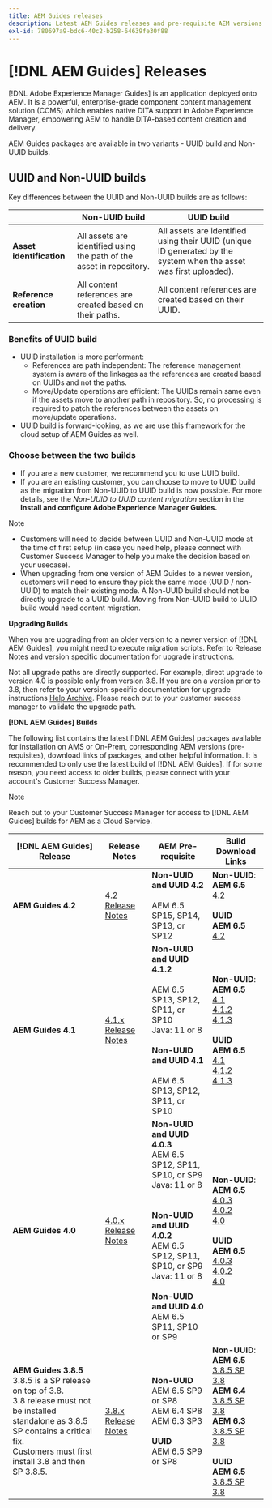 ```yaml
---
title: AEM Guides releases
description: Latest AEM Guides releases and pre-requisite AEM versions
exl-id: 780697a9-bdc6-40c2-b258-64639fe30f88
---
```

# [!DNL AEM Guides] Releases

[!DNL Adobe Experience Manager Guides] is an application deployed onto AEM. It is a powerful, enterprise-grade component content management solution (CCMS) which enables native DITA support in Adobe Experience Manager, empowering AEM to handle DITA-based content creation and delivery. 

AEM Guides packages are available in two variants - UUID build and Non-UUID builds.

## UUID and Non-UUID builds

Key differences between the UUID and Non-UUID builds are as follows:

|  |Non-UUID build |UUID build |
|---|---|---|
|**Asset identification**|All assets are identified using the path of the asset in repository.|All assets are identified using their UUID (unique ID generated by the system when the asset was first uploaded).|
|**Reference creation**|All content references are created based on their paths.|All content references are created based on their UUID.|

### Benefits of UUID build 

* UUID installation is more performant:
    * References are path independent: The reference management system is aware of the linkages as the references are created based on UUIDs and not the paths.
    * Move/Update operations are efficient: The UUIDs remain same even if the assets move to another path in repository. So, no processing is required to patch the references between the assets on move/update operations.
* UUID build is forward-looking, as we are use this framework for the cloud setup of AEM Guides as well.


### Choose between the two builds

* If you are a new customer, we recommend you to use UUID build.
* If you are an existing customer, you can choose to move to UUID build as the migration from Non-UUID to UUID build is now possible. For more details, see the *Non-UUID to UUID content migration* section in the **Install and configure Adobe Experience Manager Guides.**

>[!NOTE]
>
>* Customers will need to decide between UUID and Non-UUID mode at the time of first setup (in case you need help, please connect with Customer Success Manager to help you make the decision based on your usecase).
>* When upgrading from one version of AEM Guides to a newer version, customers will need to ensure they pick the same mode (UUID / non-UUID) to match their existing mode. A Non-UUID build should not be directly upgrade to a UUID build. Moving from Non-UUID build to UUID build would need content migration.

**Upgrading Builds**

When you are upgrading from an older version to a newer version of [!DNL AEM Guides], you might need to execute migration scripts. Refer to Release Notes and version specific documentation for upgrade instructions.

Not all upgrade paths are directly supported. For example, direct upgrade to version 4.0 is possible only from version 3.8. 
If you are on a version prior to 3.8, then refer to your version-specific documentation for upgrade instructions [Help Archive](https://helpx.adobe.com/xml-documentation-for-experience-manager/archive.html).
Please reach out to your customer success manager to validate the upgrade path. 

**[!DNL AEM Guides] Builds**

The following list contains the latest [!DNL AEM Guides] packages available for installation on AMS or On-Prem, corresponding AEM versions (pre-requisites), download links of packages, and other helpful information. It is recommended to only use the latest build of [!DNL AEM Guides]. If for some reason, you need access to older builds, please connect with your account's Customer Success Manager.

>[!NOTE]
>
>Reach out to your Customer Success Manager for access to [!DNL AEM Guides] builds for AEM as a Cloud Service.

| [!DNL AEM Guides] Release  | Release Notes  |   AEM Pre-requisite |   Build Download Links |
|---|---|---|---|
|**AEM Guides 4.2** |[4.2 Release Notes](https://experienceleague.adobe.com/docs/experience-manager-guides-learn/tutorials/release-info/release-notes/on-prem-release-notes/release-notes-4.2.html)|**Non-UUID and UUID 4.2**<br><br>AEM 6.5 SP15, SP14, SP13, or SP12 |**Non-UUID**: <br> **AEM 6.5** <br>[4.2](https://experience.adobe.com/#/downloads/content/software-distribution/en/aem.html?package=%2Fcontent%2Fsoftware-distribution%2Fen%2Fdetails.html%2Fcontent%2Fdam%2Faem%2Fpublic%2Faemdox%2F4-1%2F4-1-non-uuid%2Fcom.adobe.fmdita-6.5-4.1.159.zip)<br><br> **UUID** <br>**AEM 6.5** <br>[4.2](https://experience.adobe.com/#/downloads/content/software-distribution/en/aem.html?package=%2Fcontent%2Fsoftware-distribution%2Fen%2Fdetails.html%2Fcontent%2Fdam%2Faem%2Fpublic%2Faemdox%2F4-1%2F4-1-uuid%2Fcom.adobe.fmdita-6.5-uuid-4.1.159.zip)<br>|
|**AEM Guides 4.1** |[4.1.x Release Notes](https://experienceleague.adobe.com/docs/experience-manager-guides-learn/tutorials/release-info/release-notes/on-prem-release-notes/release-notes-4.1.html)|**Non-UUID and UUID 4.1.2**<br><br>AEM 6.5 SP13, SP12, SP11, or SP10 <br>Java: 11 or 8<br><br>**Non-UUID and UUID 4.1**<br><br>AEM 6.5 SP13, SP12, SP11, or SP10|**Non-UUID**: <br> **AEM 6.5** <br>[4.1](https://experience.adobe.com/#/downloads/content/software-distribution/en/aem.html?package=%2Fcontent%2Fsoftware-distribution%2Fen%2Fdetails.html%2Fcontent%2Fdam%2Faem%2Fpublic%2Faemdox%2F4-1%2F4-1-non-uuid%2Fcom.adobe.fmdita-6.5-4.1.159.zip)<br>[4.1.2](https://experience.adobe.com/#/downloads/content/software-distribution/en/aem.html?package=%2Fcontent%2Fsoftware-distribution%2Fen%2Fdetails.html%2Fcontent%2Fdam%2Faem%2Fpublic%2Faemdox%2F4-1-2%2F4-1-2-non-uuid%2Fcom.adobe.fmdita-6.5-sp-4.1.2.11.zip)<br>[4.1.3](https://experience.adobe.com/#/downloads/content/software-distribution/en/aem.html?package=%2Fcontent%2Fsoftware-distribution%2Fen%2Fdetails.html%2Fcontent%2Fdam%2Faem%2Fpublic%2Faemdox%2F4-1-3%2F4-1-3-non-uuid%2Fcom.adobe.fmdita-6.5-sp-4.1.3.2.zip)<br><br> **UUID** <br>**AEM 6.5** <br>[4.1](https://experience.adobe.com/#/downloads/content/software-distribution/en/aem.html?package=%2Fcontent%2Fsoftware-distribution%2Fen%2Fdetails.html%2Fcontent%2Fdam%2Faem%2Fpublic%2Faemdox%2F4-1%2F4-1-uuid%2Fcom.adobe.fmdita-6.5-uuid-4.1.159.zip)<br>[4.1.2](https://experience.adobe.com/#/downloads/content/software-distribution/en/aem.html?package=%2Fcontent%2Fsoftware-distribution%2Fen%2Fdetails.html%2Fcontent%2Fdam%2Faem%2Fpublic%2Faemdox%2F4-1-2%2F4-1-2-uuid%2Fcom.adobe.fmdita.uuid-6.5-sp-4.1.2.11.zip)<br>[4.1.3](https://experience.adobe.com/#/downloads/content/software-distribution/en/aem.html?package=%2Fcontent%2Fsoftware-distribution%2Fen%2Fdetails.html%2Fcontent%2Fdam%2Faem%2Fpublic%2Faemdox%2F4-1-3%2F4-1-3-uuid%2Fcom.adobe.fmdita.uuid-6.5-sp-4.1.3.2.zip) |
| **AEM Guides 4.0**  |  [4.0.x Release Notes](https://helpx.adobe.com/xml-documentation-for-experience-manager/release-note/release-notes-xml-documentation-solution-4-0.html) | **Non-UUID and UUID 4.0.3**<br> AEM 6.5 SP12, SP11, SP10, or SP9 <br>Java: 11 or 8 <br><br> <br>**Non-UUID and UUID 4.0.2** <br> AEM 6.5 SP12, SP11, SP10, or SP9 <br>Java: 11 or 8 <br><br> **Non-UUID and UUID 4.0** <br> AEM 6.5 SP11, SP10 or SP9 | **Non-UUID**: <br> **AEM 6.5** <br>[4.0.3](https://experience.adobe.com/#/downloads/content/software-distribution/en/aem.html?package=%2Fcontent%2Fsoftware-distribution%2Fen%2Fdetails.html%2Fcontent%2Fdam%2Faem%2Fpublic%2Faemdox%2F4-0-3%2F4-0-2-non-uuid%2Fcom.adobe.fmdita-6.5-hotfix-4.0.3.1.zip)<br>[4.0.2](https://experience.adobe.com/#/downloads/content/software-distribution/en/aem.html?package=%2Fcontent%2Fsoftware-distribution%2Fen%2Fdetails.html%2Fcontent%2Fdam%2Faem%2Fpublic%2Faemdox%2F4-0-2%2F4-0-2-non-uuid%2Fcom.adobe.fmdita-6.5-sp-4.0.2.10.zip)  <br> [4.0](https://experience.adobe.com/#/downloads/content/software-distribution/en/aem.html?package=/content/software-distribution/en/details.html/content/dam/aem/public/aemdox/4-0/4-0-non-uuid/com.adobe.fmdita-6.5-4.0.70.zip)  <br><br> **UUID** <br>**AEM 6.5**  <br>[4.0.3](https://experience.adobe.com/#/downloads/content/software-distribution/en/aem.html?package=%2Fcontent%2Fsoftware-distribution%2Fen%2Fdetails.html%2Fcontent%2Fdam%2Faem%2Fpublic%2Faemdox%2F4-0-3%2F4-0-3-uuid%2Fcom.adobe.fmdita.uuid-6.5-hotfix-4.0.3.1.zip) <br>[4.0.2](https://experience.adobe.com/#/downloads/content/software-distribution/en/aem.html?package=%2Fcontent%2Fsoftware-distribution%2Fen%2Fdetails.html%2Fcontent%2Fdam%2Faem%2Fpublic%2Faemdox%2F4-0-2%2F4-0-2-uuid%2Fcom.adobe.fmdita.uuid-6.5-sp-4.0.2.10.zip)<br> [4.0](https://experience.adobe.com/#/downloads/content/software-distribution/en/aem.html?package=/content/software-distribution/en/details.html/content/dam/aem/public/aemdox/4-0/4-0-uuid/com.adobe.fmdita-6.5-uuid-4.0.70.zip) |
| **AEM Guides 3.8.5** <br> 3.8.5 is a SP release on top of 3.8. <br>3.8 release must not be installed standalone as 3.8.5 SP contains a critical fix. <br>Customers must first install 3.8 and then SP 3.8.5. |  [3.8.x Release Notes](https://helpx.adobe.com/xml-documentation-for-experience-manager/release-note/release-notes-xml-documentation-solution-3-8.html) |  **Non-UUID** <br> AEM 6.5 SP9 or SP8 <br> AEM 6.4 SP8 <br> AEM 6.3 SP3 <br><br> **UUID** <br> AEM 6.5 SP9 or SP8 | **Non-UUID**: <br> **AEM 6.5** <br> [3.8.5 SP](https://experience.adobe.com/#/downloads/content/software-distribution/en/aem.html?package=/content/software-distribution/en/details.html/content/dam/aem/public/aemdox/3-8-5/com.adobe.fmdita-6.5-hotfix-3.8.5.2.zip) <br>[3.8](https://experience.adobe.com/#/downloads/content/software-distribution/en/aem.html?package=/content/software-distribution/en/details.html/content/dam/aem/public/aemdox/3-8/com.adobe.fmdita-6.5-3.8.166.zip)<br> **AEM 6.4** <br> [3.8.5 SP](https://experience.adobe.com/#/downloads/content/software-distribution/en/aem.html?package=/content/software-distribution/en/details.html/content/dam/aem/public/aemdox/3-8-5/com.adobe.fmdita-6.4-hotfix-3.8.5.1.zip) <br>[3.8](https://experience.adobe.com/#/downloads/content/software-distribution/en/aem.html?package=/content/software-distribution/en/details.html/content/dam/aem/public/aemdox/3-8/com.adobe.fmdita-6.4-3.8.166.zip) <br> **AEM 6.3** <br> [3.8.5 SP](https://experience.adobe.com/#/downloads/content/software-distribution/en/aem.html?package=/content/software-distribution/en/details.html/content/dam/aem/public/aemdox/3-8-5/com.adobe.fmdita-6.3-hotfix-3.8.5.1.zip) <br>[3.8](https://experience.adobe.com/#/downloads/content/software-distribution/en/aem.html?package=/content/software-distribution/en/details.html/content/dam/aem/public/aemdox/3-8/com.adobe.fmdita-6.3-3.8.166.zip) <br><br> **UUID** <br>**AEM 6.5** <br> [3.8.5 SP](https://experience.adobe.com/#/downloads/content/software-distribution/en/aem.html?package=/content/software-distribution/en/details.html/content/dam/aem/public/aemdox/3-8-5uuid/com.adobe.fmdita.uuid-6.5-hotfix-3.8.5.2.zip) <br> [3.8](https://experience.adobe.com/#/downloads/content/software-distribution/en/aem.html?package=/content/software-distribution/en/details.html/content/dam/aem/public/aemdox/3-8uuid/com.adobe.fmdita.uuid-6.5-3.8.168.zip)|
